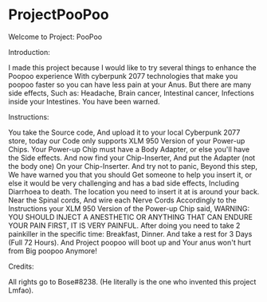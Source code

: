 # ProjectPooPoo
Welcome to Project: PooPoo

Introduction:
  
  I made this project because I would like to try several things to enhance the Poopoo experience
With cyberpunk 2077 technologies that make you poopoo faster so you can have less pain at your
Anus. But there are many side effects, Such as: Headache, Brain cancer, Intestinal cancer, Infections inside your Intestines.
You have been warned.

Instructions:

You take the Source code, And upload it to your local Cyberpunk 2077 store, today our Code only supports XLM 950 Version of your Power-up Chips.
Your Power-up Chip must have a Body Adapter, or else you'll have the Side effects. And now find your Chip-Inserter, And put the Adapter (not the body one) On your Chip-Inserter.
And try not to panic, Beyond this step, We have warned you that you should Get someone to help you insert it, or else it would be very challenging and has a bad side effects, Including Diarrhoea to death. The location you need to insert it at is around your back. Near the Spinal cords, And wire each Nerve Cords Accordingly to the Instructions your XLM 950 Version of the Power-up Chip said, WARNING: YOU SHOULD INJECT A ANESTHETIC OR ANYTHING THAT CAN ENDURE YOUR PAIN FIRST, IT IS VERY PAINFUL. After doing you need to take 2 painkiller in the specific time: Breakfast, Dinner. And take a rest for 3 Days (Full 72 Hours). And Project poopoo will boot up and Your anus won't hurt from Big poopoo Anymore!

Credits:

All rights go to Bose#8238.
(He literally is the one who invented this project Lmfao).
